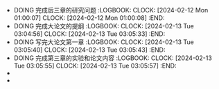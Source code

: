 - DOING 完成后三章的研究问题
  :LOGBOOK:
  CLOCK: [2024-02-12 Mon 01:00:07]
  CLOCK: [2024-02-12 Mon 01:00:08]
  :END:
- DOING 完成大论文的提纲
  :LOGBOOK:
  CLOCK: [2024-02-13 Tue 03:04:56]
  CLOCK: [2024-02-13 Tue 03:05:33]
  :END:
- DOING 写完大论文第一章
  :LOGBOOK:
  CLOCK: [2024-02-13 Tue 03:05:40]
  CLOCK: [2024-02-13 Tue 03:05:43]
  :END:
- DOING 完成第三章的实验和论文内容
  :LOGBOOK:
  CLOCK: [2024-02-13 Tue 03:05:55]
  CLOCK: [2024-02-13 Tue 03:05:57]
  :END:
-
-